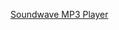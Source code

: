---
layout: post
wordpress_id: 425
wordpress_url: http://noesbueno.com/archives/425
date: '2010-01-26 15:28:33 -0600'
date_gmt: '2010-01-26 20:28:33 -0600'
body: |
  <p><a href="http://www.amazon.com/Transformers-Takara-Music-Player-Soundwave/dp/B000NVIM74/ref=pd_sim_t_8">Soundwave MP3 Player</a></p>
---